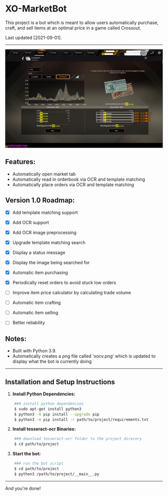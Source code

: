 # XO-MarketBot
This project is a bot which is meant to allow users automatically purchase, craft, and sell items at an optimal price in a game called Crossout.

Last updated [2021-09-01].

---

![Screenshot](https://github.com/adibarra/XO-MarketBot/blob/main/xocv.png)

## Features:
- Automatically open market tab
- Automatically read in orderbook via OCR and template matching
- Automatically place orders via OCR and template matching

## Version 1.0 Roadmap:
- [x] Add template matching support
- [x] Add OCR support
- [x] Add OCR image preprocessing
- [x] Upgrade template matching search
- [x] Display a status message
- [x] Display the image being searched for
- [x] Automatic item purchasing
- [x] Periodically reset orders to avoid stuck low orders
- [ ] Improve item price calculator by calculating trade volume
- [ ] Automatic item crafting
- [ ] Automatic item selling
- [ ] Better reliability


## Notes:
- Built with Python 3.9.
- Automatically creates a png file called 'xocv.png' which is updated to display what the bot is currently doing

---

## Installation and Setup Instructions
1. **Install Python Dependencies:**
```bash
    ### install python dependencies
    $ sudo apt-get install python3
    $ python3 -m pip install --upgrade pip
    $ python3 -m pip install -r path/to/project/requirements.txt
```

2. **Install tesseract-ocr Binaries:**
```bash
    ### download tesseract-ocr folder to the project direcory
    $ cd path/to/project
```

3. **Start the bot:**
```bash
    ### run the bot script
    $ cd path/to/project
    $ python3 /path/to/project/__main__.py
```

---
And you're done!
